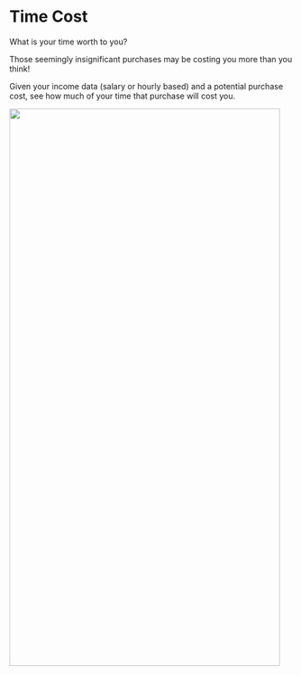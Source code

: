 # Time Cost
What is your time worth to you?

Those seemingly insignificant purchases may be costing you more than you think!

Given your income data (salary or hourly based) and a potential purchase cost, see how much of your time that purchase will cost you.

<img src="https://user-images.githubusercontent.com/101197720/158409800-1d603b0e-da10-499c-8cd6-7e67659bf925.jpg" width="480" height="987">